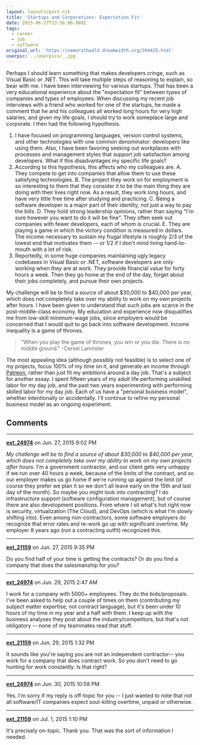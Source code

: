 ```yaml
---
layout: layouts/post.njk
title: 'Startups and Corporations: Expectation Fit'
date: 2015-06-27T13:56:00.000Z
tags:
  - career
  - job
  - software
original_url: 'https://nemorathwald.dreamwidth.org/394425.html'
userpic: ../userpics/_.jpg
---
```

Perhaps I should learn something that makes developers cringe, such as Visual Basic or .NET. This will take multiple steps of reasoning to explain, so bear with me. I have been interviewing for various startups. That has been a very educational experience about the "expectation fit" between types of companies and types of employees. When discussing my recent job interviews with a friend who worked for one of the startups, he made a comment that he and his colleagues all worked long hours for very high salaries, and given my life goals, I should try to work someplace large and corporate. I then had the following hypothesis.

1.  I have focused on programming languages, version control systems, and other technologies with one common denominator: developers like using them. Also, I have been favoring seeking out workplaces with processes and management styles that support job satisfaction among developers. What if this disadvantages my specific life goals?
2.  According to this hypothesis, this affects who my colleagues are. A. They compete to get into companies that allow them to use these satisfying technologies. B. The project they work on for employment is so interesting to them that they consider it to be the main thing they are doing with their lives right now. As a result, they work long hours, and have very little free time after studying and practicing. C. Being a software developer is a major part of their identity, not just a way to pay the bills. D. They hold strong leadership opinions, rather than saying "I'm sure however you want to do it will be fine". They often seek out companies with fewer developers, each of whom is crucial. E. They are playing a game in which the victory condition is measured in dollars. The income necessary to sustain my frugal lifestyle is roughly 2/3 of the lowest end that motivates them -- or 1/2 if I don't mind living hand-to-mouth with a lot of risk.
3.  Reportedly, in some huge companies maintaining ugly legacy codebases in Visual Basic or .NET, software developers are only working when they are at work. They provide financial value for forty hours a week. Then they go home at the end of the day, forget about their jobs completely, and pursue their own projects.

My challenge will be to find a source of about $30,000 to $40,000 per year, which does not completely take over my ability to work on my own projects after hours. I have been given to understand that such jobs are scarce in the post-middle-class economy. My education and experience now disqualifies me from low-skill minimum-wage jobs, since employers would be concerned that I would quit to go back into software development. Income inequality is a game of thrones.

> "When you play the game of thrones, you win or you die. There is no middle ground." -Cersei Lannister

The most appealing idea (although possibly not feasible) is to select one of my projects, focus 100% of my time on it, and generate an income through [Patreon](https://www.patreon.com/), rather than just fit my ambitions around a day job. That's a subject for another essay. I spent fifteen years of my adult life performing unskilled labor for my day job, and the past two years experimenting with performing skilled labor for my day job. Each of us have a "personal business model", whether intentionally or accidentally. I'll continue to refine my personal business model as an ongoing experiment.

## Comments

---

**[ext_24974](https://www.dreamwidth.org/users/ext_24974)** on Jun. 27, 2015 8:02 PM

_My challenge will be to find a source of about $30,000 to $40,000 per year, which does not completely take over my ability to work on my own projects after hours._ I'm a government contractor, and our client gets very unhappy if we run over 40 hours a week, because of the limits of the contract, and so our employer makes us go home if we're running up against the limit (of course they prefer we plan it so we don't all leave early on the 15th and last day of the month). So maybe you might look into contracting? I do infrastructure support (software configuration management), but of course there are also development positions. From where I sit what's hot right now is security, virtualization (The Cloud), and DevOps (which is what I'm slowly shifting into). Even among non-contractors, some software employers do recognize that error rates and re-work go up with significant overtime. My employer 8 years ago (not a contracting outfit) recognized this.

---

**[ext_21159](https://www.dreamwidth.org/users/ext_21159)** on Jun. 27, 2015 9:35 PM

Do you find half of your time is getting the contracts? Or do you find a company that does the salesmanship for you?

---

**[ext_24974](https://www.dreamwidth.org/users/ext_24974)** on Jun. 29, 2015 2:47 AM

I work for a company with 5000+ employees. They do the bids/proposals. I've been asked to help out a couple of times on them (contributing my subject matter expertise, not contract language), but it's been under 10 hours of my time in my year and a half with them. I keep up with the business analyses they post about the industry/competitors, but that's not obligatory -- none of my teammates read that stuff.

---

**[ext_21159](https://www.dreamwidth.org/users/ext_21159)** on Jun. 29, 2015 1:32 PM

It sounds like you're saying you are not an independent contractor-- you work for a company that does contract work. So you don't need to go hunting for work constantly. Is that right?

---

**[ext_24974](https://www.dreamwidth.org/users/ext_24974)** on Jun. 30, 2015 10:58 PM

Yes. I'm sorry if my reply is off-topic for you -- I just wanted to note that not all software/IT companies expect soul-killing overtime, unpaid or otherwise.

---

**[ext_21159](https://www.dreamwidth.org/users/ext_21159)** on Jul. 1, 2015 1:10 PM

It's precisely on-topic. Thank you. That was the sort of information I needed.
